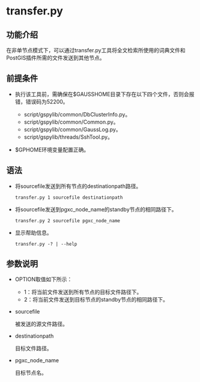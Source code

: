 # transfer.py<a name="ZH-CN_TOPIC_0000001151422084"></a>

## 功能介绍<a name="section51291439191115"></a>

在非单节点模式下，可以通过transfer.py工具将全文检索所使用的词典文件和PostGIS插件所需的文件发送到其他节点。

## 前提条件<a name="section151841548181118"></a>

-   执行该工具前，需确保在$GAUSSHOME目录下存在以下四个文件，否则会报错，错误码为52200。
    -   script/gspylib/common/DbClusterInfo.py。
    -   script/gspylib/common/Common.py。
    -   script/gspylib/common/GaussLog.py。
    -   script/gspylib/threads/SshTool.py。

-   $GPHOME环境变量配置正确。

## 语法<a name="section1289211311124"></a>

-   将sourcefile发送到所有节点的destinationpath路径。

    ```
    transfer.py 1 sourcefile destinationpath
    ```

-   将sourcefile发送到pgxc\_node\_name的standby节点的相同路径下。

    ```
    transfer.py 2 sourcefile pgxc_node_name
    ```

-   显示帮助信息。

    ```
    transfer.py -? | --help
    ```


## 参数说明<a name="section434051117128"></a>

-   OPTION取值如下所示：
    -   1：将当前文件发送到所有节点的目标文件路径下。
    -   2：将当前文件发送到目标节点的standby节点的相同路径下。

-   sourcefile

    被发送的源文件路径。

-   destinationpath

    目标文件路径。

-   pgxc\_node\_name

    目标节点名。
